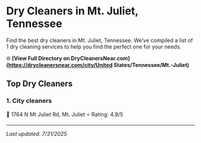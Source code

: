 # Dry Cleaners in Mt. Juliet, Tennessee

Find the best dry cleaners in Mt. Juliet, Tennessee. We've compiled a list of 1 dry cleaning services to help you find the perfect one for your needs.

🌐 **[View Full Directory on DryCleanersNear.com](https://drycleanersnear.com/city/United States/Tennessee/Mt.-Juliet)**

## Top Dry Cleaners

### 1. City cleaners
📍 1764 N Mt Juliet Rd, Mt. Juliet
⭐ Rating: 4.9/5


---

*Last updated: 7/31/2025*
